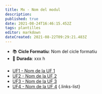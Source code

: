 ```yaml
---
title: Mx - Nom del modul
description: 
published: true
date: 2021-08-24T16:46:15.452Z
tags: plantilles
editor: markdown
dateCreated: 2021-08-22T09:29:21.483Z
---
```


- :books: **Cicle Formatiu**: Nom del cicle formatiu
- :calendar: **Durada**: xxx h

###
- [UF1 - Nom de la UF 1](uf1)
- [UF2 - Nom de la UF 2](uf2)
- [UF3 - Nom de la UF 3](uf3)
- [UF4 - Nom de la UF 4](uf4)
{.links-list}